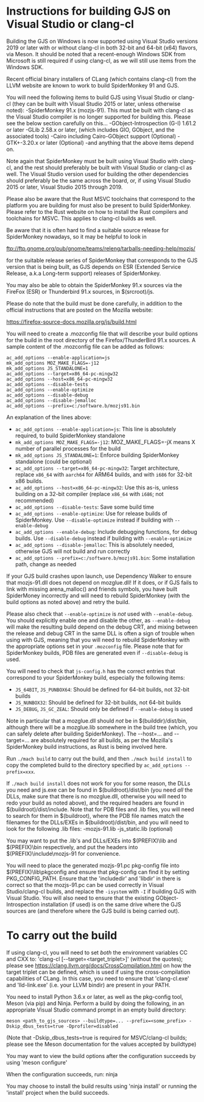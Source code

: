 Instructions for building GJS on Visual Studio or clang-cl
==========================================================
Building the GJS on Windows is now supported using Visual Studio
versions 2019 or later with or without clang-cl in both 32-bit and
64-bit (x64) flavors, via Meson.  It should be noted that a
recent-enough Windows SDK from Microsoft is still required if using
clang-cl, as we will still use items from the Windows SDK.

Recent official binary installers of CLang (which contains clang-cl)
from the LLVM website are known to work to build SpiderMonkey 91 and
GJS.

You will need the following items to build GJS using Visual Studio
or clang-cl (they can be built with Visual Studio 2015 or later,
unless otherwise noted):
-SpiderMonkey 91.x (mozjs-91). This must be built with clang-cl as
 the Visual Studio  compiler is no longer supported for building this.
 Please see the below section carefully on this...
-GObject-Introspection (G-I) 1.61.2 or later
-GLib 2.58.x or later, (which includes GIO, GObject, and the
 associated tools)
-Cairo including Cairo-GObject support (Optional)
-GTK+-3.20.x or later (Optional)
-and anything that the above items depend on.

Note again that SpiderMonkey must be built using Visual Studio with
clang-cl, and the rest should preferably be built with Visual Studio
or clang-cl as well.  The Visual Studio version used for building the
other dependencies should preferably be the same across the board, or,
if using Visual Studio 2015 or later, Visual Studio 2015 through 2019.

Please also be aware that the Rust MSVC toolchains that correspond to
the platform you are building for must also be present to build
SpiderMonkey.  Please refer to the Rust website on how to install the
Rust compilers and toolchains for MSVC.  This applies to clang-cl
builds as well.

Be aware that it is often hard to find a suitable source release for
SpiderMonkey nowadays, so it may be helpful to look in

ftp://ftp.gnome.org/pub/gnome/teams/releng/tarballs-needing-help/mozjs/

for the suitable release series of SpiderMonkey that corresponds to 
the GJS version that is being built, as GJS depends on ESR (Extended 
Service Release, a.k.a Long-term support) releases of SpiderMonkey.

You may also be able to obtain the SpiderMonkey 91.x sources via the
FireFox (ESR) or Thunderbird 91.x sources, in $(srcroot)/js.

Please do note that the build must be done carefully, in addition to the
official instructions that are posted on the Mozilla website:

https://firefox-source-docs.mozilla.org/js/build.html

You will need to create a .mozconfig file that will describe your build
options for the build in the root directory of the Firefox/ThunderBird 91.x
sources.  A sample content of the .mozconfig file can be added as follows:

```
ac_add_options --enable-application=js
mk_add_options MOZ_MAKE_FLAGS=-j12
mk_add_options JS_STANDALONE=1
ac_add_options --target=x86_64-pc-mingw32
ac_add_options --host=x86_64-pc-mingw32
ac_add_options --disable-tests
ac_add_options --enable-optimize
ac_add_options --disable-debug
ac_add_options --disable-jemalloc
ac_add_options --prefix=c:/software.b/mozjs91.bin
```

An explanation of the lines above:
*  `ac_add_options --enable-application=js`: This line is absolutely required, to build SpiderMonkey standalone
*  `mk_add_options MOZ_MAKE_FLAGS=-j12`:  MOZ_MAKE_FLAGS=-jX means X number of parallel processes for the build
*  `mk_add_options JS_STANDALONE=1`: Enforce building SpiderMonkey standalone (could be optional)
*  `ac_add_options --target=x86_64-pc-mingw32`: Target architecture, replace `x86_64` with `aarch64` for ARM64 builds, and with `i686` for 32-bit x86 builds.
*  `ac_add_options --host=x86_64-pc-mingw32`: Use this as-is, unless building on a 32-bit compiler (replace `x86_64` with `i686`; not recommended)
*  `ac_add_options --disable-tests`: Save some build time
*  `ac_add_options --enable-optimize`: Use for release builds of SpiderMonkey.  Use `--disable-optimize` instead if building with `--enable-debug`
*  `ac_add_options --enable-debug`: Include debugging functions, for debug builds.  Use `--disable-debug` instead if building with `--enable-optimize`
*  `ac_add_options --disable-jemalloc`: This is absolutely needed, otherwise GJS will not build and run correctly
*  `ac_add_options --prefix=c:/software.b/mozjs91.bin`: Some installation path, change as needed

If your GJS build crashes upon launch, use Dependency Walker to ensure that
mozjs-91.dll does not depend on mozglue.dll!  If it does, or if GJS fails to
link with missing arena_malloc() and friends symbols, you have built SpiderMoney
incorrectly and will need to rebuild SpiderMonkey (with the build options as
noted above) and retry the build.

Please also check that `--enable-optimize` is *not* used with `--enable-debug`.
You should explicitly enable one and disable the other, as `--enable-debug`
will make the resulting build depend on the debug CRT, and mixing between
the release and debug CRT in the same DLL is often a sign of trouble when using
with GJS, meaning that you will need to rebuild SpiderMonkey with the appropriate
options set in your `.mozconfig` file.  Please note that for SpiderMonkey builds, 
PDB files are generated even if `--disable-debug` is used.

You will need to check that `js-config.h` has the correct entries that correspond
to your SpiderMonkey build, especially the following items:

*  `JS_64BIT`, `JS_PUNBOX64`: Should be defined for 64-bit builds, not 32-bit builds
*  `JS_NUNBOX32`: Should be defined for 32-bit builds, not 64-bit builds
*  `JS_DEBUG`, `JS_GC_ZEAL`: Should only be defined if `--enable-debug` is used

Note in particular that a mozglue.dll should *not* be in $(builddir)/dist/bin,
although there will be a mozglue.lib somewhere in the build tree (which, you can
safely delete after building SpiderMonkey).  The --host=... and --target=...
are absolutely required for all builds, as per the Mozilla's SpiderMonkey build
instructions, as Rust is being involved here.

Run `./mach build` to carry out the build, and then `./mach build install` to copy
the completed build to the directory specified by `ac_add_options --prefix=xxx`.

If `./mach build install` does not work for you for some reason, the DLLs you 
need and js.exe can be found in $(buildroot)/dist/bin (you need *all* the DLLs,
make sure that there is no mozglue.dll, otherwise you will need to redo your 
build as noted above), and the required headers are found in
$(buildroot)/dist/include.  Note that for PDB files and .lib files, 
you will need to search for them in $(buildroot),
where the PDB file names match the filenames for the DLLs/EXEs in
$(buildroot)/dist/bin, and you will need to look for the following .lib files:
-mozjs-91.lib
-js_static.lib (optional)

You may want to put the .lib's and DLLs/EXEs into $(PREFIX)\lib and 
$(PREFIX)\bin respectively, and put the headers into
$(PREFIX)\include\mozjs-91 for convenience.

You will need to place the generated mozjs-91.pc pkg-config file into
$(PREFIX)\lib\pkgconfig and ensure that pkg-config can find it by
setting PKG_CONFIG_PATH.  Ensure that the 'includedir' and 'libdir'
in there is correct so that the mozjs-91.pc can be used correctly in
Visual Studio/clang-cl builds, and replace the `-isystem` with `-I` if
building GJS with Visual Studio.  You will also need to ensure that the
existing GObject-Introspection installation (if used) is on the same
drive where the GJS sources are (and therefore where the GJS build
is being carried out).

To carry out the build
======================
If using clang-cl, you will need to set *both* the environment variables CC
and CXX to: 'clang-cl [--target=<target_triplet>]' (without the quotes); please
see https://clang.llvm.org/docs/CrossCompilation.html on how the target triplet
can be defined, which is used if using the cross-compilation capabilities of CLang.
In this case, you need to ensure that 'clang-cl.exe' and 'lld-link.exe' (i.e. your
LLVM bindir) are present in your PATH.

You need to install Python 3.6.x or later, as well as the
pkg-config tool, Meson (via pip) and Ninja.  Perform a build by doing the
following, in an appropriate Visual Studio command prompt
in an empty build directory:

```
meson <path_to_gjs_sources> --buildtype=... --prefix=<some_prefix> -Dskip_dbus_tests=true -Dprofiler=disabled
```

(Note that -Dskip_dbus_tests=true is required for MSVC/clang-cl builds; please
see the Meson documentation for the values accepted by buildtype)

You may want to view the build options after the configuration succeeds
by using 'meson configure'

When the configuration succeeds, run:
ninja

You may choose to install the build results using 'ninja install'
or running the 'install' project when the build succeeds.
